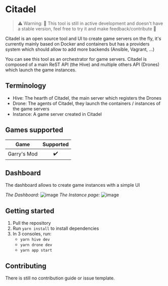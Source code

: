 # Citadel
> :warning: Warning: :construction: This tool is still in active development and doesn't have a stable version, feel free to try it and make feedback/contribute :construction:

Citadel is an open source tool and UI to create game servers on the fly, it's currently mainly based on Docker and containers but has a providers system which should allow to add more backends (Ansible, Vagrant, ...)

You can see this tool as an orchestrator for game servers. Citadel is composed of a main ReST API (the Hive) and multiple others API (Drones) which launch the game instances.

## Terminology
- Hive: The hearth of Citadel, the main server which registers the Drones
- Drone: The agents of Citadel, they launch the containers / instances of the game servers
- Instance: A game server created in Citadel

## Games supported
| Game        |  Supported         |
|-------------|:------------------:|
| Garry's Mod | :heavy_check_mark: |

## Dashboard
The dashboard allows to create game instances with a simple UI

*The Dashboard:*
![image](https://user-images.githubusercontent.com/2706559/161236045-fa589b51-c07b-4a81-b144-d60c916c703c.png)
*The Instance page:*
![image](https://user-images.githubusercontent.com/2706559/161236403-2b2ecd27-f67f-40ab-84e2-09c3036c2081.png)

## Getting started
1. Pull the repository
2. Run `yarn install` to install dependencies
3. In 3 consoles, run:
    - `yarn hive dev`
    - `yarn drone dev` 
    - `yarn app start`
 
## Contributing
There is still no contribution guide or issue template.
